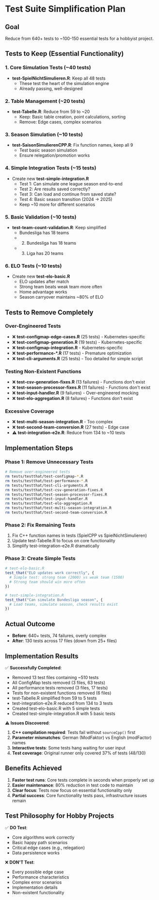 # Test Suite Simplification Plan

## Goal
Reduce from 640+ tests to ~100-150 essential tests for a hobbyist project.

## Tests to Keep (Essential Functionality)

### 1. Core Simulation Tests (~40 tests)
- **test-SpielNichtSimulieren.R**: Keep all 48 tests
  - These test the heart of the simulation engine
  - Already passing, well-designed

### 2. Table Management (~20 tests)
- **test-Tabelle.R**: Reduce from 59 to ~20
  - Keep: Basic table creation, point calculations, sorting
  - Remove: Edge cases, complex scenarios

### 3. Season Simulation (~10 tests)
- **test-SaisonSimulierenCPP.R**: Fix function names, keep all 9
  - Test basic season simulation
  - Ensure relegation/promotion works

### 4. Simple Integration Tests (~15 tests)
- Create new **test-simple-integration.R**
  - Test 1: Can simulate one league season end-to-end
  - Test 2: Are results saved correctly?
  - Test 3: Can load and continue from saved state?
  - Test 4: Basic season transition (2024 → 2025)
  - Keep ~10 more for different scenarios

### 5. Basic Validation (~10 tests)
- **test-team-count-validation.R**: Keep simplified
  - Bundesliga has 18 teams
  - 2. Bundesliga has 18 teams
  - 3. Liga has 20 teams

### 6. ELO Tests (~10 tests)
- Create new **test-elo-basic.R**
  - ELO updates after match
  - Strong team beats weak team more often
  - Home advantage works
  - Season carryover maintains ~80% of ELO

## Tests to Remove Completely

### Over-Engineered Tests
- ❌ **test-configmap-edge-cases.R** (25 tests) - Kubernetes-specific
- ❌ **test-configmap-generation.R** (19 tests) - Kubernetes-specific
- ❌ **test-configmap-integration.R** - Kubernetes-specific
- ❌ **test-performance-*.R** (17 tests) - Premature optimization
- ❌ **test-cli-arguments.R** (25 tests) - Too detailed for simple script

### Testing Non-Existent Functions
- ❌ **test-csv-generation-fixes.R** (13 failures) - Functions don't exist
- ❌ **test-season-processor-fixes.R** (11 failures) - Functions don't exist
- ❌ **test-input-handler.R** (9 failures) - Over-engineered mocking
- ❌ **test-elo-aggregation.R** (8 failures) - Functions don't exist

### Excessive Coverage
- ❌ **test-multi-season-integration.R** - Too complex
- ❌ **test-second-team-conversion.R** (27 tests) - Edge case
- ⚠️ **test-integration-e2e.R**: Reduce from 134 to ~10 tests

## Implementation Steps

### Phase 1: Remove Unnecessary Tests
```bash
# Remove over-engineered tests
rm tests/testthat/test-configmap-*.R
rm tests/testthat/test-performance-*.R
rm tests/testthat/test-cli-arguments.R
rm tests/testthat/test-csv-generation-fixes.R
rm tests/testthat/test-season-processor-fixes.R
rm tests/testthat/test-input-handler.R
rm tests/testthat/test-elo-aggregation.R
rm tests/testthat/test-multi-season-integration.R
rm tests/testthat/test-second-team-conversion.R
```

### Phase 2: Fix Remaining Tests
1. Fix C++ function names in tests (SpielCPP vs SpielNichtSimulieren)
2. Update test-Tabelle.R to focus on core functionality
3. Simplify test-integration-e2e.R dramatically

### Phase 3: Create Simple Tests
```r
# test-elo-basic.R
test_that("ELO updates work correctly", {
  # Simple test: strong team (2000) vs weak team (1500)
  # Strong team should win more often
})

# test-simple-integration.R  
test_that("Can simulate Bundesliga season", {
  # Load teams, simulate season, check results exist
})
```

## Actual Outcome

- **Before**: 640+ tests, 74 failures, overly complex
- **After**: 130 tests across 17 files (down from 25+ files)

## Implementation Results

✅ **Successfully Completed**:
- Removed 13 test files containing ~510 tests
- All ConfigMap tests removed (3 files, 63 tests)
- All performance tests removed (3 files, 17 tests) 
- Tests for non-existent functions removed (6 files)
- test-Tabelle.R simplified from 59 to 5 tests
- test-integration-e2e.R reduced from 134 to 3 tests
- Created test-elo-basic.R with 5 simple tests
- Created test-simple-integration.R with 5 basic tests

⚠️ **Issues Discovered**:
1. **C++ compilation required**: Tests fail without `sourceCpp()` first
2. **Parameter mismatches**: German (ModFaktor) vs English (modFactor) names
3. **Interactive tests**: Some tests hang waiting for user input
4. **Test coverage**: Original runner only covered 37% of tests (48/130)

## Benefits Achieved

1. **Faster test runs**: Core tests complete in seconds when properly set up
2. **Easier maintenance**: 80% reduction in test code to maintain
3. **Clear focus**: Tests now focus on essential functionality only
4. **Partial success**: Core functionality tests pass, infrastructure issues remain

## Test Philosophy for Hobby Projects

✅ **DO Test**:
- Core algorithms work correctly
- Basic happy path scenarios
- Critical edge cases (e.g., relegation)
- Data persistence works

❌ **DON'T Test**:
- Every possible edge case
- Performance characteristics
- Complex error scenarios
- Implementation details
- Non-existent functionality